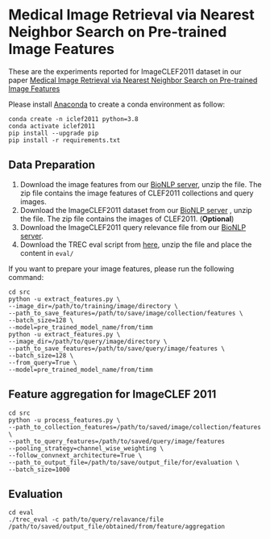 # Medical Image Retrieval via Nearest Neighbor Search on Pre-trained Image Features
These are the experiments reported for ImageCLEF2011 dataset in our paper [Medical Image Retrieval via Nearest Neighbor Search on Pre-trained Image Features](https://arxiv.org/abs/2210.02401)


Please install [Anaconda](https://www.anaconda.com/distribution/) to create a conda environment as follow:
```shell script
conda create -n iclef2011 python=3.8
conda activate iclef2011
pip install --upgrade pip
pip install -r requirements.txt
```

## Data Preparation
1) Download the image features from our [BioNLP server](https://bionlp.nlm.nih.gov/ImageCLEF2011/Features.tar.gz), unzip the file. The zip file contains the image features of CLEF2011 collections and query images.
2) Download the ImageCLEF2011 dataset from our [BioNLP server](https://bionlp.nlm.nih.gov/ImageCLEF2011/Images.tar.gz) , unzip the file. The zip file contains the images of CLEF2011. (**Optional**)
3) Download the ImageCLEF2011 query relevance file from our [BioNLP server](https://bionlp.nlm.nih.gov/ImageCLEF2011/qrel_2011_image_retrieval.txt).
4) Download the TREC eval script from [here](https://trec.nist.gov/trec_eval/trec_eval_latest.tar.gz), unzip the file and place the content in `eval/`

If you want to prepare your image features, please run the following command:

```shell script
cd src
python -u extract_features.py \
--image_dir=/path/to/training/image/directory \
--path_to_save_features=/path/to/save/image/collection/features \
--batch_size=128 \
--model=pre_trained_model_name/from/timm
python -u extract_features.py \
--image_dir=/path/to/query/image/directory \
--path_to_save_features=/path/to/save/query/image/features \
--batch_size=128 \
--from_query=True \
--model=pre_trained_model_name/from/timm
```


## Feature aggregation for ImageCLEF 2011

```shell script
cd src
python -u process_features.py \
--path_to_collection_features=/path/to/saved/image/collection/features \
--path_to_query_features=/path/to/saved/query/image/features
--pooling_strategy=channel_wise_weighting \
--follow_convnext_architecture=True \
--path_to_output_file=/path/to/save/output_file/for/evaluation \
--batch_size=1000
```
## Evaluation

```shell script
cd eval
./trec_eval -c path/to/query/relavance/file /path/to/saved/output_file/obtained/from/feature/aggregation
```
